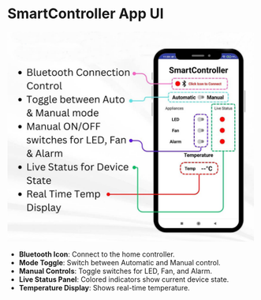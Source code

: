 <body>
  <h1>SmartController App UI</h1>
 <img src="https://github.com/ajeyverma/smartcontroller/blob/main/Assets/Screenshots/app_functionality.jpg" alt="Description of the image" width="500" height="auto">
  <ul>
    <li><strong>Bluetooth Icon</strong>: Connect to the home controller.</li>
    <li><strong>Mode Toggle</strong>: Switch between Automatic and Manual control.</li>
    <li><strong>Manual Controls</strong>: Toggle switches for LED, Fan, and Alarm.</li>
    <li><strong>Live Status Panel</strong>: Colored indicators show current device state.</li>
    <li><strong>Temperature Display</strong>: Shows real-time temperature.</li>
  </ul>
